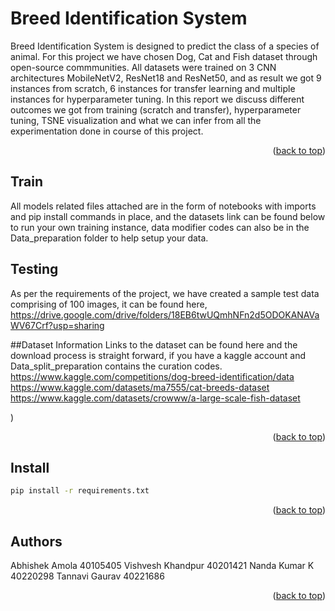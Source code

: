 
# Breed Identification System 

Breed Identification System is designed to predict the class of a species of animal. For this project we have chosen Dog, Cat and Fish dataset through open-source commmunities. All datasets were trained on 3 CNN architectures MobileNetV2, ResNet18 and ResNet50, and as result we got 9 instances from scratch, 6 instances for transfer learning and multiple instances for hyperparameter tuning. In this report we discuss different outcomes we got from training (scratch and transfer), hyperparameter tuning, TSNE visualization and what we can infer from all the experimentation done in course of this project. 

<p align="right">(<a href="#readme-top">back to top</a>)</p>

## Train
All models related files attached are in the form of notebooks with imports and pip install commands in place, and the datasets link can be found below to run your own training instance, data modifier codes can also be in the Data_preparation folder to help setup your data.

## Testing
As per the requirements of the project, we have created a sample test data comprising of 100 images, it can be found here, 
https://drive.google.com/drive/folders/18EB6twUQmhNFn2d5ODOKANAVaWV67Crf?usp=sharing

##Dataset Information 
Links to the dataset can be found here and the download process is straight forward, if you have a kaggle account and Data_split_preparation contains the curation codes.
https://www.kaggle.com/competitions/dog-breed-identification/data 
https://www.kaggle.com/datasets/ma7555/cat-breeds-dataset
https://www.kaggle.com/datasets/crowww/a-large-scale-fish-dataset

)
<p align="right">(<a href="#readme-top">back to top</a>)</p>

## Install

```sh
pip install -r requirements.txt
```
<p align="right">(<a href="#readme-top">back to top</a>)</p>

## Authors
Abhishek Amola 40105405
Vishvesh Khandpur 40201421
Nanda Kumar K 40220298
Tannavi Gaurav 40221686

<p align="right">(<a href="#readme-top">back to top</a>)</p>
